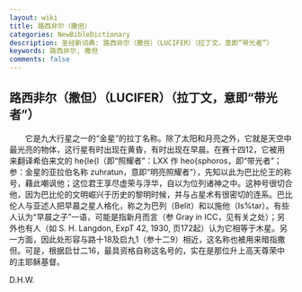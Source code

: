 ```yaml
---
layout: wiki
title: 路西非尔（撒但）
categories: NewBibleDictionary
description: 圣经新词典: 路西非尔（撒但）（LUCIFER）（拉丁文，意即“带光者”）
keywords: 路西非尔, 撒但
comments: false
---
```


## 路西非尔（撒但）（LUCIFER）（拉丁文，意即“带光者”）

　　它是九大行星之一的“金星”的拉丁名称。除了太阳和月亮之外，它就是天空中最光亮的物体，这行星有时出现在黄昏，有时出现在早晨。在赛十四12，它被用来翻译希伯来文的 he{le{l（即“照耀者”：LXX 作 heo{sphoros，即“带光者”；参：金星的亚拉伯名称 zuhratun，意即“明亮照耀者”），先知以此为巴比伦王的称号，藉此嘲讽他；这位君王享尽虚荣与浮华，自以为位列诸神之中。这种号很切合他，因为巴比伦的文明崛兴于历史的黎明时候，并与占星术有很密切的连系。巴比伦人与亚述人把早晨之星人格化，称之为巴列（Belit）和以施他（Is%tar）。有些人认为“早晨之子”一语，可能是指新月而言（参 Gray in ICC，见有关之处）；另外也有人（如 S. H. Langdon, ExpT 42, 1930, 页172起）认为它相等于木星。另一方面，因此处形容与路十18及启九1（参十二9）相近，这名称也被用来暗指撒但。可是，根据启廿二16，最具资格自称这名号的，实在是那位升上高天尊荣中的主耶稣基督。

D.H.W.








